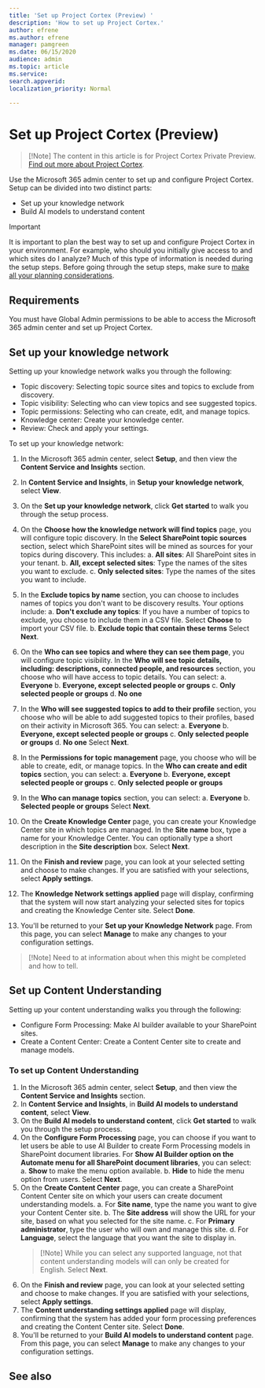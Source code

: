 ```yaml
---
title: 'Set up Project Cortex (Preview) '
description: 'How to set up Project Cortex.'
author: efrene
ms.author: efrene
manager: pamgreen
ms.date: 06/15/2020
audience: admin
ms.topic: article
ms.service: 
search.appverid: 
localization_priority: Normal

---
```

# Set up Project Cortex (Preview)

> [!Note] The content in this article is for Project Cortex Private Preview. [Find out more about Project Cortex]().

Use the Microsoft 365 admin center to set up and configure Project Cortex. Setup can be divided into two distinct parts:

- Set up your knowledge network
- Build AI models to understand content

> [!Important]
> It is important to plan the best way to set up and configure Project Cortex in your environment. For example, who should you initially give access to and which sites do I analyze?  Much of this type of information is needed during the setup steps. Before going through the setup steps, make sure to [make all your planning considerations]().


## Requirements 
You must have Global Admin permissions to be able to access the Microsoft 365 admin center and set up Project Cortex.


## Set up your knowledge network

Setting up your knowledge network walks you through the following:

- Topic discovery: Selecting topic source sites and topics to exclude from discovery.
- Topic visibility: Selecting who can view topics and see suggested topics.
- Topic permissions: Selecting who can create, edit, and manage topics.
- Knowledge center: Create your knowledge center.
- Review: Check and apply your settings.

To set up your knowledge network:

1. In the Microsoft 365 admin center, select **Setup**, and then view the **Content Service and Insights** section.
2. In **Content Service and Insights**, in **Setup your knowledge network**, select **View**.<br/>
3. On the **Set up your knowledge network**, click **Get started** to walk you through the setup process.<br/>
4. On the **Choose how the knowledge network will find topics** page, you will configure topic discovery. In the **Select SharePoint topic sources** section, select which SharePoint sites will be mined as sources for your topics during discovery. This includes:
    a. **All sites**: All SharePoint sites in your tenant.
    b. **All, except selected sites**: Type the names of the sites you want to exclude.
    c. **Only selected sites**: Type the names of the sites you want to include.
   
5. In the **Exclude topics by name** section, you can choose to includes names of topics you don't want to be discovery results. Your options include:
    a. **Don't exclude any topics**: If you have a number of topics to exclude, you choose to include them in a CSV file. Select **Choose** to import your CSV file.
    b. **Exclude topic that contain these terms**
    Select **Next**.
6. On the **Who can see topics and where they can see them page**, you will configure topic visibility. In the **Who will see topic details, including: descriptions, connected people, and resources** section, you choose who will have access to topic details. You can select:
    a. **Everyone**
    b. **Everyone, except selected people or groups**
    c. **Only selected people or groups**
    d. **No one**
    
7. In the **Who will see suggested topics to add to their profile** section, you choose who will be able to add suggested topics to their profiles, based on their activity in Microsoft 365. You can select:
    a. **Everyone**
    b. **Everyone, except selected people or groups**
    c. **Only selected people or groups**
    d. **No one**
    Select **Next**.
8. In the **Permissions for topic management** page, you choose who will be able to create, edit, or manage topics. In the **Who can create and edit topics** section, you can select:
    a. **Everyone**
    b. **Everyone, except selected people or groups**
    c. **Only selected people or groups**
9. In the **Who can manage topics** section, you can select:
    a. **Everyone**
    b. **Selected people or groups**
    Select **Next**.
10. On the **Create Knowledge Center** page, you can create your Knowledge Center site in which topics are managed.  In the **Site name** box, type a name for your Knowledge Center. You can optionally type a short description in the **Site description** box. Select **Next**.
11. On the **Finish and review** page, you can look at your selected setting and choose to make changes. If you are satisfied with your selections, select **Apply settings**.
12. The **Knowledge Network settings applied** page will display, confirming that the system will now start analyzing your selected sites for topics and creating the Knowledge Center site. Select **Done**.
13. You'll be returned to your **Set up your Knowledge Network** page. From this page, you can select **Manage** to make any changes to your configuration settings. 

> [!Note]  Need to at information about when this might be completed and how to tell.

## Set up Content Understanding

Setting up your content understanding walks you through the following:

- Configure Form Processing: Make AI builder available to your SharePoint sites.
- Create a Content Center: Create a Content Center site to create and manage models.


### To set up Content Understanding

1. In the Microsoft 365 admin center, select **Setup**, and then view the **Content Service and Insights** section.
2. In **Content Service and Insights**, in **Build AI models to understand content**, select **View**.<br/>
3. On the **Build AI models to understand content**, click **Get started** to walk you through the setup process.<br/>
4. On the **Configure Form Processing** page, you can choose if you want to let users be able to use AI Builder to create Form Processing models in SharePoint document libraries.  For **Show AI Builder option on the Automate menu for all SharePoint document libraries**, you can select:
    a. **Show** to make the menu option available.
    b. **Hide** to hide the menu option from users.
    Select **Next**.
5. On the **Create Content Center** page, you can create a SharePoint Content Center site on which your users can create document understanding models. 
    a. For **Site name**, type the name you want to give your Content Center site.
    b. The **Site address** will show the URL for your site, based on what you selected for the site name.
    c. For **Primary administrator**, type the user who will own and manage this site.
    d. For **Language**, select the language that you want the site to display in.  
    > [!Note] While you can select any supported language, not that content understanding models will can only be created for English.
    Select **Next**.
6. On the **Finish and review** page, you can look at your selected setting and choose to make changes. If you are satisfied with your selections, select **Apply settings**.
7. The **Content understanding settings applied** page will display, confirming that the system has added your form processing preferences and creating the Content Center site. Select **Done**.
8. You'll be returned to your **Build AI models to understand content** page. From this page, you can select **Manage** to make any changes to your configuration settings. 

## See also



  







